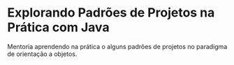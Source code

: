 # Explorando Padrões de Projetos na Prática com Java

Mentoria aprendendo na prática o alguns padrôes de projetos no paradigma de orientação a objetos.
